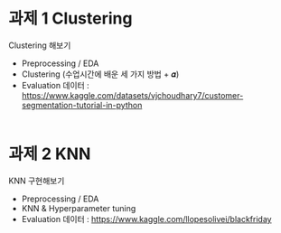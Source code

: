 # 과제 1 Clustering
Clustering 해보기
- Preprocessing / EDA
- Clustering (수업시간에 배운 세 가지 방법 + 𝜶)
- Evaluation
데이터 : https://www.kaggle.com/datasets/vjchoudhary7/customer-segmentation-tutorial-in-python
<br><br>
# 과제 2 KNN
KNN 구현해보기
- Preprocessing / EDA
- KNN & Hyperparameter tuning
- Evaluation
데이터 : https://www.kaggle.com/llopesolivei/blackfriday
